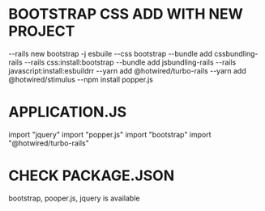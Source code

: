 
# BOOTSTRAP CSS ADD WITH NEW PROJECT

--rails new bootstrap -j esbuile --css bootstrap 
--bundle add cssbundling-rails 
--rails css:install:bootstrap 
--bundle add jsbundling-rails 
--rails javascript:install:esbuildrr 
--yarn add @hotwired/turbo-rails 
--yarn add @hotwired/stimulus 
--npm install popper.js 

# APPLICATION.JS 

import "jquery" 
import "popper.js" 
import "bootstrap" 
import "@hotwired/turbo-rails" 

# CHECK PACKAGE.JSON
bootstrap, pooper.js, jquery is available
